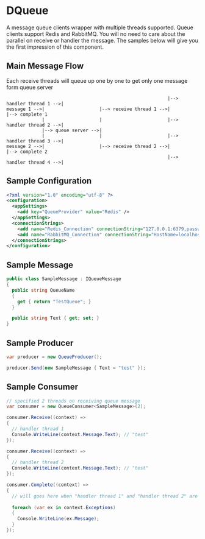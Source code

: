# DQueue
A message queue clients wrapper with multiple threads supported. Queue clients support Redis and RabbitMQ. You will no need to care about the parallel on receive or handler the message. The samples below will give you the first impression of this component.

Main Message Flow
------------
Each receive threads will queue up one by one to get only one message form queue server
```text
                                                           |--> handler thread 1 -->|
message 1 -->|                    |--> receive thread 1 -->|                        |--> complete 1
             |                    |                        |--> handler thread 2 -->|
             |--> queue server -->|
             |                    |                        |--> handler thread 3 -->|
message 2 -->|                    |--> receive thread 2 -->|                        |--> complete 2
                                                           |--> handler thread 4 -->|
```

Sample Configuration
------------
```xml
<?xml version="1.0" encoding="utf-8" ?>
<configuration>
  <appSettings>
    <add key="QueueProvider" value="Redis" />
  </appSettings>
  <connectionStrings>
    <add name="Redis_Connection" connectionString="127.0.0.1:6379,password=,allowAdmin=true" />
    <add name="RabbitMQ_Connection" connectionString="HostName=localhost,UserName=rulee,Password=abc123" />
  </connectionStrings>
</configuration>
```

Sample Message
------------
```c#
public class SampleMessage : IQueueMessage
{
  public string QueueName
  {
    get { return "TestQueue"; }
  }

  public string Text { get; set; }
}
```

Sample Producer
------------
```c#
var producer = new QueueProducer();

producer.Send(new SampleMessage { Text = "test" });
```

Sample Consumer
------------
```c#
// specified 2 threads on receiving queue message
var consumer = new QueueConsumer<SampleMessage>(2);

consumer.Receive((context) =>
{
  // handler thread 1
  Console.WriteLine(context.Message.Text); // "test"
});

consumer.Receive((context) =>
{
  // handler thread 2
  Console.WriteLine(context.Message.Text); // "test"
});

consumer.Complete((context) =>
{
  // will goes here when "handler thread 1" and "handler thread 2" are done
  
  foreach (var ex in context.Exceptions)
  {
    Console.WriteLine(ex.Message);
  }
});
```

